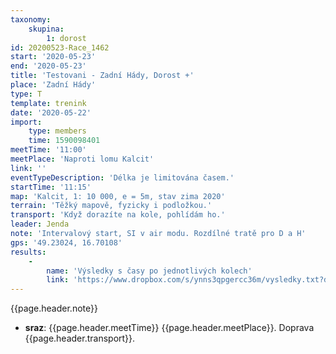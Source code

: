 ```yaml
---
taxonomy:
    skupina:
        1: dorost
id: 20200523-Race_1462
start: '2020-05-23'
end: '2020-05-23'
title: 'Testovani - Zadní Hády, Dorost +'
place: 'Zadní Hády'
type: T
template: trenink
date: '2020-05-22'
import:
    type: members
    time: 1590098401
meetTime: '11:00'
meetPlace: 'Naproti lomu Kalcit'
link: ''
eventTypeDescription: 'Délka je limitována časem.'
startTime: '11:15'
map: 'Kalcit, 1: 10 000, e = 5m, stav zima 2020'
terrain: 'Těžký mapově, fyzicky i podložkou.'
transport: 'Když dorazíte na kole, pohlídám ho.'
leader: Jenda
note: 'Intervalový start, SI v air modu. Rozdílné tratě pro D a H'
gps: '49.23024, 16.70108'
results:
    -
        name: 'Výsledky s časy po jednotlivých kolech'
        link: 'https://www.dropbox.com/s/ynns3qpgercc36m/vysledky.txt?dl=0'
---
```

{{page.header.note}}
* **sraz**: {{page.header.meetTime}} {{page.header.meetPlace}}. Doprava {{page.header.transport}}.
